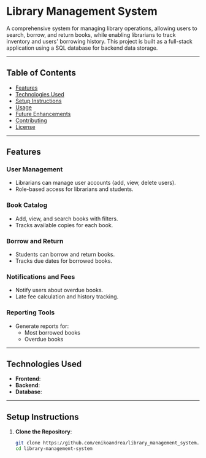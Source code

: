 # Library Management System

A comprehensive system for managing library operations, allowing users to search, borrow, and return books, while enabling librarians to track inventory and users' borrowing history. This project is built as a full-stack application using a SQL database for backend data storage.

---

## Table of Contents
- [Features](#features)
- [Technologies Used](#technologies-used)
- [Setup Instructions](#setup-instructions)
- [Usage](#usage)
- [Future Enhancements](#future-enhancements)
- [Contributing](#contributing)
- [License](#license)

---

## Features

### User Management
- Librarians can manage user accounts (add, view, delete users).
- Role-based access for librarians and students.

### Book Catalog
- Add, view, and search books with filters.
- Tracks available copies for each book.

### Borrow and Return
- Students can borrow and return books.
- Tracks due dates for borrowed books.

### Notifications and Fees
- Notify users about overdue books.
- Late fee calculation and history tracking.

### Reporting Tools
- Generate reports for:
  - Most borrowed books
  - Overdue books

---

## Technologies Used
- **Frontend**:
- **Backend**:
- **Database**:

---

## Setup Instructions

1. **Clone the Repository**:
   ```bash
   git clone https://github.com/enikoandrea/library_management_system.git
   cd library-management-system
